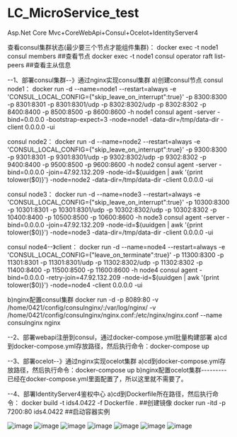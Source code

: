 # LC_MicroService_test
Asp.Net Core Mvc+CoreWebApi+Consul+Ocelot+IdentityServer4

查看consul集群状态(最少要三个节点才能组件集群)：
docker exec -t node1 consul members   ##查看节点
docker exec -t node1 consul operator raft list-peers   ##查看主从信息

--1、部署consul集群--》通过nginx实现consul集群
a)创建consul节点
consul node1：
docker run -d --name=node1 --restart=always -e 'CONSUL_LOCAL_CONFIG={"skip_leave_on_interrupt":true}' -p 8300:8300 -p 8301:8301 -p 8301:8301/udp -p 8302:8302/udp -p 8302:8302 -p 8400:8400 -p 8500:8500 -p 8600:8600 -h node1 consul agent -server -bind=0.0.0.0 -bootstrap-expect=3 -node=node1 -data-dir=/tmp/data-dir -client 0.0.0.0 -ui

consul node2：
docker run -d --name=node2 --restart=always -e 'CONSUL_LOCAL_CONFIG={"skip_leave_on_interrupt":true}' -p 9300:8300 -p 9301:8301 -p 9301:8301/udp -p 9302:8302/udp -p 9302:8302 -p 9400:8400 -p 9500:8500 -p 9600:8600 -h node2 consul agent -server -bind=0.0.0.0 -join=47.92.132.209 -node-id=$(uuidgen | awk '{print tolower($0)}') -node=node2 -data-dir=/tmp/data-dir -client 0.0.0.0 -ui

consul node3：
docker run -d --name=node3 --restart=always -e 'CONSUL_LOCAL_CONFIG={"skip_leave_on_interrupt":true}' -p 10300:8300 -p 10301:8301 -p 10301:8301/udp -p 10302:8302/udp -p 10302:8302 -p 10400:8400 -p 10500:8500 -p 10600:8600 -h node3 consul agent -server -bind=0.0.0.0 -join=47.92.132.209 -node-id=$(uuidgen | awk '{print tolower($0)}') -node=node3 -data-dir=/tmp/data-dir -client 0.0.0.0 -ui

consul node4--》client：
docker run -d --name=node4 --restart=always -e 'CONSUL_LOCAL_CONFIG={"leave_on_terminate":true}' -p 11300:8300 -p 11301:8301 -p 11301:8301/udp -p 11302:8302/udp -p 11302:8302 -p 11400:8400 -p 11500:8500 -p 11600:8600 -h node4 consul agent -bind=0.0.0.0 -retry-join=47.92.132.209 -node-id=$(uuidgen | awk '{print tolower($0)}') -node=node4 -client 0.0.0.0 -ui

b)nginx配置consul集群
docker run -d -p 8089:80 -v /home/0421/config/consulnginx/:/var/log/nginx/ -v /home/0421/config/consulnginx/nginx.conf:/etc/nginx/nginx.conf --name consulnginx nginx

--2、部署webapi注册到consul，通过docker-compose.yml批量构建部署
a)cd到docker-compose.yml存放路径，然后执行命令：docker-compose up

--3、部署ocelot--》通过nginx实现ocelot集群
a)cd到docker-compose.yml存放路径，然后执行命令：docker-compose up
b)nginx配置ocelot集群---------已经在docker-compose.yml里面配置了，所以这里就不需要了。

--4、部署IdentityServer4鉴权中心
a)cd到Dockerfile所在路径，然后执行命令：
docker build -t ids4.0422 -f Dockerfile .    ##创建镜像
docker run -itd -p 7200:80 ids4.0422        ##启动容器实例



![image](https://user-images.githubusercontent.com/26539681/115856742-719e9a00-a45f-11eb-8a9d-516de89b5ae0.png)
![image](https://user-images.githubusercontent.com/26539681/115855555-f2f52d00-a45d-11eb-9afc-d5f47c5b1ef4.png)
![image](https://user-images.githubusercontent.com/26539681/115856165-bbd34b80-a45e-11eb-8d99-007a9ac0d7df.png)
![image](https://user-images.githubusercontent.com/26539681/115857359-2cc73300-a460-11eb-91f5-beebd372a342.png)
![image](https://user-images.githubusercontent.com/26539681/115857447-49fc0180-a460-11eb-94f1-e4f5d83faee7.png)
![image](https://user-images.githubusercontent.com/26539681/115857469-51230f80-a460-11eb-8493-26d99528d948.png)
![image](https://user-images.githubusercontent.com/26539681/115858056-11a8f300-a461-11eb-9808-f9bf491d2384.png)
